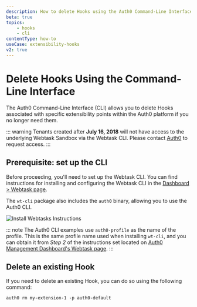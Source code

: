 ```yaml
---
description: How to delete Hooks using the Auth0 Command-Line Interface
beta: true
topics:
    - hooks
    - cli
contentType: how-to
useCase: extensibility-hooks
v2: true
---
```

# Delete Hooks Using the Command-Line Interface

The Auth0 Command-Line Interface (CLI) allows you to delete Hooks associated with specific extensibility points within the Auth0 platform if you no longer need them.

::: warning
Tenants created after **July 16, 2018** will not have access to the underlying Webtask Sandbox via the Webtask CLI. Please contact [Auth0](https://auth0.com/?contact=true) to request access.
:::

## Prerequisite: set up the CLI

Before proceeding, you'll need to set up the Webtask CLI. You can find instructions for installing and configuring the Webtask CLI in the [Dashboard > Webtask page](${manage_url}/#/account/webtasks). 

The `wt-cli` package also includes the `auth0` binary, allowing you to use the Auth0 CLI.

![Install Webtasks Instructions](/media/articles/hooks/mgmt-dashboard-webtasks.png)

::: note
The Auth0 CLI examples use `auth0-profile` as the name of the profile. This is the same profile name used when installing `wt-cli`, and you can obtain it from *Step 2* of the instructions set located on [Auth0 Management Dashboard's Webtask page](${manage_url}/#/account/webtasks).
:::

## Delete an existing Hook

If you need to delete an existing Hook, you can do so using the following command:

`auth0 rm my-extension-1 -p auth0-default`

